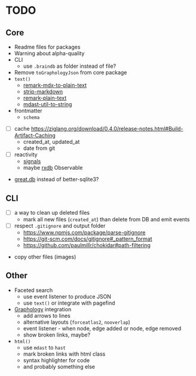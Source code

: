 # TODO

## Core

- Readme files for packages
- Warning about alpha-quality
- CLI
  - use `.braindb` as folder instead of file?
- Remove `toGraphologyJson` from core package
- `text()`
  - [remark-mdx-to-plain-text](https://www.npmjs.com/package/remark-mdx-to-plain-text)
  - [strip-markdown](https://www.npmjs.com/package/strip-markdown)
  - [remark-plain-text](https://www.npmjs.com/package/remark-plain-text)
  - [mdast-util-to-string](https://www.npmjs.com/package/mdast-util-to-string)
- frontmatter
  - `schema`
- [ ] cache https://ziglang.org/download/0.4.0/release-notes.html#Build-Artifact-Caching
  - created_at, updated_at
  - date from git
- [ ] reactivity
  - [signals](https://preactjs.com/guide/v10/signals/)
  - maybe [rxdb](https://rxdb.info) Observable
- [great.db](https://www.npmjs.com/package/great.db) instead of better-sqlite3?

## CLI

- [ ] a way to clean up deleted files
  - mark all new files (`created_at`) than delete from DB and emit events
- [ ] respect `.gitignore` and output folder
  - https://www.npmjs.com/package/parse-gitignore
  - https://git-scm.com/docs/gitignore#_pattern_format
  - https://github.com/paulmillr/chokidar#path-filtering
- copy other files (images)

## Other

- Faceted search
  - use event listener to produce JSON
  - use `text()` or integrate with pagefind
- [Graphology](https://graphology.github.io/) integration
  - add arrows to lines
  - alternative layouts (`forceatlas2`, `nooverlap`)
  - event listener - when node, edge added or node, edge removed
  - show broken links, maybe?
- `html()`
  - use `mdast` to `hast`
  - mark broken links with html class
  - syntax highlighter for code
  - and probably something else
